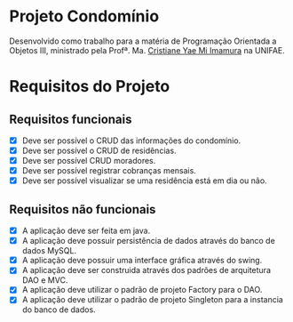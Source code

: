 # Projeto Condomínio
Desenvolvido como trabalho para a matéria de Programação Orientada a Objetos III, ministrado pela Profª. Ma. [Cristiane Yae Mi Imamura](http://lattes.cnpq.br/3177122937856931) na UNIFAE.

# Requisitos do Projeto

## Requisitos funcionais
- [x] Deve ser possível o CRUD das informações do condomínio.
- [x] Deve ser possível o CRUD de residências.
- [x] Deve ser possível CRUD moradores.
- [x] Deve ser possível registrar cobranças mensais.
- [x] Deve ser possível visualizar se uma residência está em dia ou não.

## Requisitos não funcionais
- [x] A aplicação deve ser feita em java.
- [x] A aplicação deve possuir persistência de dados através do banco de dados MySQL.
- [x] A aplicação deve possuir uma interface gráfica através do swing.
- [x] A aplicação deve ser construida através dos padrões de arquitetura DAO e MVC.
- [x] A aplicação deve utilizar o padrão de projeto Factory para o DAO.
- [x] A aplicação deve utilizar o padrão de projeto Singleton para a instancia do banco de dados.

